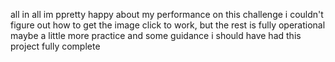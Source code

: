 all in all im ppretty happy about my performance on this challenge
i couldn't figure out how to get the image click to work, but the rest is fully operational
maybe a little more practice and some guidance i should have had this project fully complete
